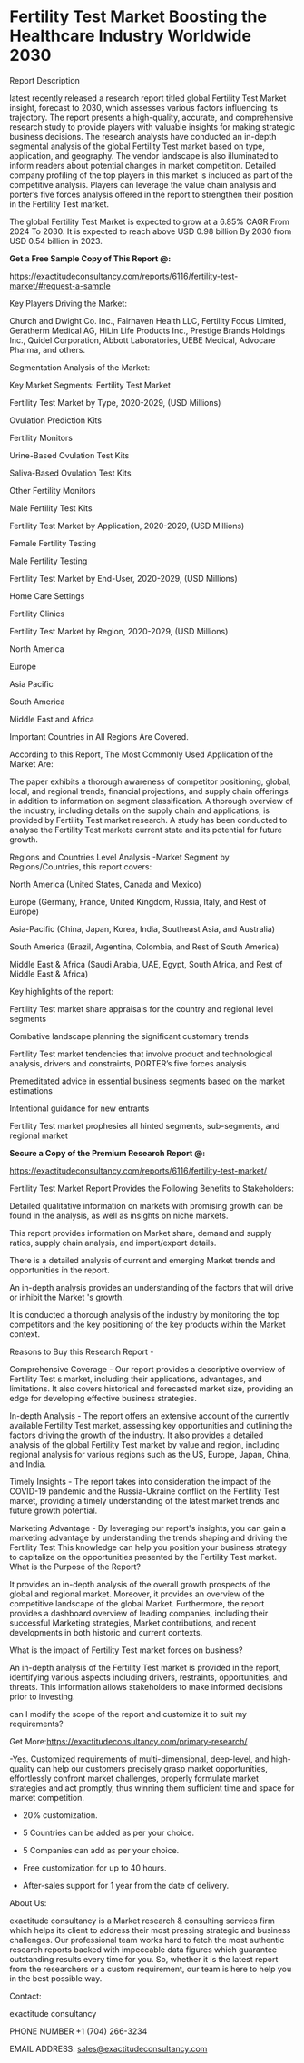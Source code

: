 # Fertility Test Market Boosting the Healthcare Industry Worldwide 2030

Report Description

latest recently released a research report titled global Fertility Test Market insight, forecast to 2030, which assesses various factors influencing its trajectory. The report presents a high-quality, accurate, and comprehensive research study to provide players with valuable insights for making strategic business decisions. The research analysts have conducted an in-depth segmental analysis of the global Fertility Test market based on type, application, and geography. The vendor landscape is also illuminated to inform readers about potential changes in market competition. Detailed company profiling of the top players in this market is included as part of the competitive analysis. Players can leverage the value chain analysis and porter’s five forces analysis offered in the report to strengthen their position in the Fertility Test market.

The global Fertility Test Market is expected to grow at a 6.85% CAGR From 2024 To 2030. It is expected to reach above USD 0.98 billion By 2030 from USD 0.54 billion in 2023.

**Get a Free Sample Copy of This Report @:**

https://exactitudeconsultancy.com/reports/6116/fertility-test-market/#request-a-sample

Key Players Driving the Market:

Church and Dwight Co. Inc., Fairhaven Health LLC, Fertility Focus Limited, Geratherm Medical AG, HiLin Life Products Inc., Prestige Brands Holdings Inc., Quidel Corporation, Abbott Laboratories, UEBE Medical, Advocare Pharma, and others.

Segmentation Analysis of the Market:

Key Market Segments: Fertility Test Market

Fertility Test Market by Type, 2020-2029, (USD Millions)

Ovulation Prediction Kits

Fertility Monitors

Urine-Based Ovulation Test Kits

Saliva-Based Ovulation Test Kits

Other Fertility Monitors

Male Fertility Test Kits

Fertility Test Market by Application, 2020-2029, (USD Millions)

Female Fertility Testing

Male Fertility Testing

Fertility Test Market by End-User, 2020-2029, (USD Millions)

Home Care Settings

Fertility Clinics

Fertility Test Market by Region, 2020-2029, (USD Millions)

North America

Europe

Asia Pacific

South America

Middle East and Africa

Important Countries in All Regions Are Covered.

According to this Report, The Most Commonly Used Application of the Market Are:

The paper exhibits a thorough awareness of competitor positioning, global, local, and regional trends, financial projections, and supply chain offerings in addition to information on segment classification. A thorough overview of the industry, including details on the supply chain and applications, is provided by Fertility Test market research. A study has been conducted to analyse the Fertility Test markets current state and its potential for future growth.

Regions and Countries Level Analysis -Market Segment by Regions/Countries, this report covers:

North America (United States, Canada and Mexico)

Europe (Germany, France, United Kingdom, Russia, Italy, and Rest of Europe)

Asia-Pacific (China, Japan, Korea, India, Southeast Asia, and Australia)

South America (Brazil, Argentina, Colombia, and Rest of South America)

Middle East & Africa (Saudi Arabia, UAE, Egypt, South Africa, and Rest of Middle East & Africa)

Key highlights of the report:

Fertility Test market share appraisals for the country and regional level segments

Combative landscape planning the significant customary trends

Fertility Test market tendencies that involve product and technological analysis, drivers and constraints, PORTER’s five forces analysis

Premeditated advice in essential business segments based on the market estimations

Intentional guidance for new entrants

Fertility Test market prophesies all hinted segments, sub-segments, and regional market

**Secure a Copy of the Premium Research Report @:**

https://exactitudeconsultancy.com/reports/6116/fertility-test-market/

Fertility Test Market Report Provides the Following Benefits to Stakeholders:

Detailed qualitative information on markets with promising growth can be found in the analysis, as well as insights on niche markets.

This report provides information on Market share, demand and supply ratios, supply chain analysis, and import/export details.

There is a detailed analysis of current and emerging Market trends and opportunities in the report.

An in-depth analysis provides an understanding of the factors that will drive or inhibit the Market 's growth.

It is conducted a thorough analysis of the industry by monitoring the top competitors and the key positioning of the key products within the Market context.

Reasons to Buy this Research Report -

Comprehensive Coverage - Our report provides a descriptive overview of Fertility Test s market, including their applications, advantages, and limitations. It also covers historical and forecasted market size, providing an edge for developing effective business strategies.

In-depth Analysis - The report offers an extensive account of the currently available Fertility Test market, assessing key opportunities and outlining the factors driving the growth of the industry. It also provides a detailed analysis of the global Fertility Test market by value and region, including regional analysis for various regions such as the US, Europe, Japan, China, and India.

Timely Insights - The report takes into consideration the impact of the COVID-19 pandemic and the Russia-Ukraine conflict on the Fertility Test market, providing a timely understanding of the latest market trends and future growth potential.

Marketing Advantage - By leveraging our report's insights, you can gain a marketing advantage by understanding the trends shaping and driving the Fertility Test This knowledge can help you position your business strategy to capitalize on the opportunities presented by the Fertility Test market.
What is the Purpose of the Report?

It provides an in-depth analysis of the overall growth prospects of the global and regional market. Moreover, it provides an overview of the competitive landscape of the global Market. Furthermore, the report provides a dashboard overview of leading companies, including their successful Marketing strategies, Market contributions, and recent developments in both historic and current contexts.

What is the impact of Fertility Test market forces on business?

An in-depth analysis of the Fertility Test market is provided in the report, identifying various aspects including drivers, restraints, opportunities, and threats. This information allows stakeholders to make informed decisions prior to investing.

can I modify the scope of the report and customize it to suit my requirements?

Get More:https://exactitudeconsultancy.com/primary-research/

-Yes. Customized requirements of multi-dimensional, deep-level, and high-quality can help our customers precisely grasp market opportunities, effortlessly confront market challenges, properly formulate market strategies and act promptly, thus winning them sufficient time and space for market competition.

- 20% customization.

- 5 Countries can be added as per your choice.

- 5 Companies can add as per your choice.

- Free customization for up to 40 hours.

- After-sales support for 1 year from the date of delivery.

About Us:

exactitude consultancy is a Market research & consulting services firm which helps its client to address their most pressing strategic and business challenges. Our professional team works hard to fetch the most authentic research reports backed with impeccable data figures which guarantee outstanding results every time for you. So, whether it is the latest report from the researchers or a custom requirement, our team is here to help you in the best possible way.

Contact:

exactitude consultancy

PHONE NUMBER +1 (704) 266-3234

EMAIL ADDRESS: sales@exactitudeconsultancy.com
